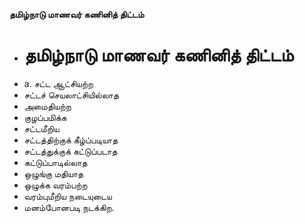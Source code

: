 **தமிழ்நாடு மாணவர் கணினித் திட்டம்**
- # தமிழ்நாடு மாணவர் கணினித் திட்டம்
- a. சட்ட ஆட்சியற்ற
- சட்டச் செயலாட்சியில்லாத
- அமைதியற்ற
- குழப்பமிக்க
- சட்டமீறிய
- சட்டத்திற்குக் கீழ்ப்படியாத
- சட்டத்துக்குக் கட்டுப்படாத
- கட்டுப்பாடில்லாத
- ஒழுங்கு மதியாத
- ஒழுக்க வரம்பற்ற
- வரம்புமீறிய நடையுடைய
- மனம்போனபடி நடக்கிற.

